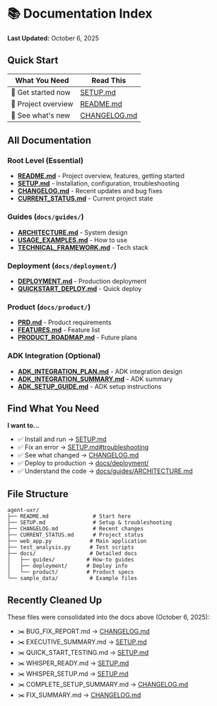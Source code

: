 # 📚 Documentation Index

**Last Updated:** October 6, 2025

## Quick Start

| What You Need | Read This |
|---------------|-----------|
| 🚀 Get started now | [SETUP.md](SETUP.md) |
| 📖 Project overview | [README.md](README.md) |
| 🔧 See what's new | [CHANGELOG.md](CHANGELOG.md) |

## All Documentation

### Root Level (Essential)
- **[README.md](README.md)** - Project overview, features, getting started
- **[SETUP.md](SETUP.md)** - Installation, configuration, troubleshooting
- **[CHANGELOG.md](CHANGELOG.md)** - Recent updates and bug fixes
- **[CURRENT_STATUS.md](CURRENT_STATUS.md)** - Current project state

### Guides (`docs/guides/`)
- **[ARCHITECTURE.md](docs/guides/ARCHITECTURE.md)** - System design
- **[USAGE_EXAMPLES.md](docs/guides/USAGE_EXAMPLES.md)** - How to use
- **[TECHNICAL_FRAMEWORK.md](docs/guides/TECHNICAL_FRAMEWORK.md)** - Tech stack

### Deployment (`docs/deployment/`)
- **[DEPLOYMENT.md](docs/deployment/DEPLOYMENT.md)** - Production deployment
- **[QUICKSTART_DEPLOY.md](docs/deployment/QUICKSTART_DEPLOY.md)** - Quick deploy

### Product (`docs/product/`)
- **[PRD.md](docs/product/PRD.md)** - Product requirements
- **[FEATURES.md](docs/product/FEATURES.md)** - Feature list
- **[PRODUCT_ROADMAP.md](docs/product/ROADMAP.md)** - Future plans

### ADK Integration (Optional)
- **[ADK_INTEGRATION_PLAN.md](ADK_INTEGRATION_PLAN.md)** - ADK integration design
- **[ADK_INTEGRATION_SUMMARY.md](ADK_INTEGRATION_SUMMARY.md)** - ADK summary
- **[ADK_SETUP_GUIDE.md](ADK_SETUP_GUIDE.md)** - ADK setup instructions

## Find What You Need

**I want to...**
- ✅ Install and run → [SETUP.md](SETUP.md)
- ✅ Fix an error → [SETUP.md#troubleshooting](SETUP.md#troubleshooting)
- ✅ See what changed → [CHANGELOG.md](CHANGELOG.md)
- ✅ Deploy to production → [docs/deployment/](docs/deployment/)
- ✅ Understand the code → [docs/guides/ARCHITECTURE.md](docs/guides/ARCHITECTURE.md)

## File Structure

```
agent-uxr/
├── README.md              # Start here
├── SETUP.md               # Setup & troubleshooting
├── CHANGELOG.md           # Recent changes
├── CURRENT_STATUS.md      # Project status
├── web_app.py            # Main application
├── test_analysis.py      # Test scripts
├── docs/                 # Detailed docs
│   ├── guides/          # How-to guides
│   ├── deployment/      # Deploy info
│   └── product/         # Product specs
└── sample_data/          # Example files
```

## Recently Cleaned Up

These files were consolidated into the docs above (October 6, 2025):
- ✂️ BUG_FIX_REPORT.md → [CHANGELOG.md](CHANGELOG.md)
- ✂️ EXECUTIVE_SUMMARY.md → [SETUP.md](SETUP.md)
- ✂️ QUICK_START_TESTING.md → [SETUP.md](SETUP.md)
- ✂️ WHISPER_READY.md → [SETUP.md](SETUP.md)
- ✂️ WHISPER_SETUP.md → [SETUP.md](SETUP.md)
- ✂️ COMPLETE_SETUP_SUMMARY.md → [CHANGELOG.md](CHANGELOG.md)
- ✂️ FIX_SUMMARY.md → [CHANGELOG.md](CHANGELOG.md)

